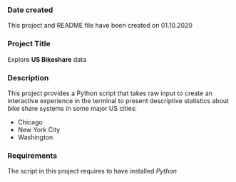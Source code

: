 ### Date created
This project and README file have been created on 01.10.2020

### Project Title
Explore **US Bikeshare** data

### Description
This project provides a Python script that takes raw input to create an interactive experience in the terminal to present descriptive statistics about bike share systems in some major US cities:
* Chicago
* New York City
* Washington

### Requirements
The script in this project requires to have installed *Python*
